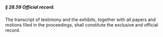 ##### § 28.59 Official record. #####

The transcript of testimony and the exhibits, together with all papers and motions filed in the proceedings, shall constitute the exclusive and official record.